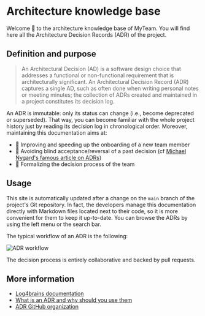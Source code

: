 <!-- This file is the homepage of your Log4brains knowledge base. You are free to edit it as you want -->

# Architecture knowledge base

Welcome 👋 to the architecture knowledge base of MyTeam.
You will find here all the Architecture Decision Records (ADR) of the project.

## Definition and purpose

> An Architectural Decision (AD) is a software design choice that addresses
> a functional or non-functional requirement that is architecturally
> significant.
> An Architectural Decision Record (ADR) captures a single AD, such as often
> done when writing personal notes or meeting minutes; the collection of ADRs
> created and maintained in a project constitutes its decision log.

An ADR is immutable: only its status can change (i.e., become deprecated or
superseded). That way, you can become familiar with the whole project history
just by reading its decision log in chronological order.
Moreover, maintaining this documentation aims at:

- 🚀 Improving and speeding up the onboarding of a new team member
- 🔭 Avoiding blind acceptance/reversal of a past decision
  (cf [Michael Nygard's famous article on ADRs](https://cognitect.com/blog/2011/11/15/documenting-architecture-decisions.html))
- 🤝 Formalizing the decision process of the team

## Usage

This site is automatically updated after a change on the `main` branch of the
project's Git repository.
In fact, the developers manage this documentation directly with Markdown files
located next to their code, so it is more convenient for them to keep
it up-to-date.
You can browse the ADRs by using the left menu or the search bar.

The typical workflow of an ADR is the following:

![ADR workflow](/l4b-static/adr-workflow.png)

The decision process is entirely collaborative and backed by pull requests.

## More information

- [Log4brains documentation](https://github.com/thomvaill/log4brains/tree/master#readme)
- [What is an ADR and why should you use them](https://github.com/thomvaill/log4brains/tree/master#-what-is-an-adr-and-why-should-you-use-them)
- [ADR GitHub organization](https://adr.github.io/)
